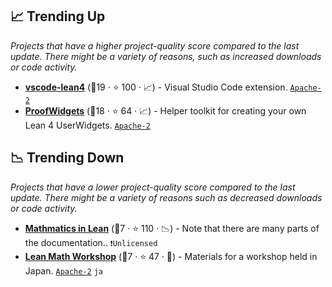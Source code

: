 ## 📈 Trending Up

_Projects that have a higher project-quality score compared to the last update. There might be a variety of reasons, such as increased downloads or code activity._

- <b><a href="https://github.com/leanprover/vscode-lean4">vscode-lean4</a></b> (🥇19 · ⭐ 100 · 📈) - Visual Studio Code extension. <code><a href="http://bit.ly/3nYMfla">Apache-2</a></code>
- <b><a href="https://github.com/leanprover-community/ProofWidgets4">ProofWidgets</a></b> (🥇18 · ⭐ 64 · 📈) - Helper toolkit for creating your own Lean 4 UserWidgets. <code><a href="http://bit.ly/3nYMfla">Apache-2</a></code>

## 📉 Trending Down

_Projects that have a lower project-quality score compared to the last update. There might be a variety of reasons such as decreased downloads or code activity._

- <b><a href="https://leanprover-community.github.io/mathematics_in_lean/">Mathmatics in Lean</a></b> (🥉7 · ⭐ 110 · 📉) - Note that there are many parts of the documentation.. <code>❗Unlicensed</code>
- <b><a href="https://github.com/yuma-mizuno/lean-math-workshop">Lean Math Workshop</a></b> (🥉7 · ⭐ 47 · 🐣) - Materials for a workshop held in Japan. <code><a href="http://bit.ly/3nYMfla">Apache-2</a></code> <code>ja</code>
